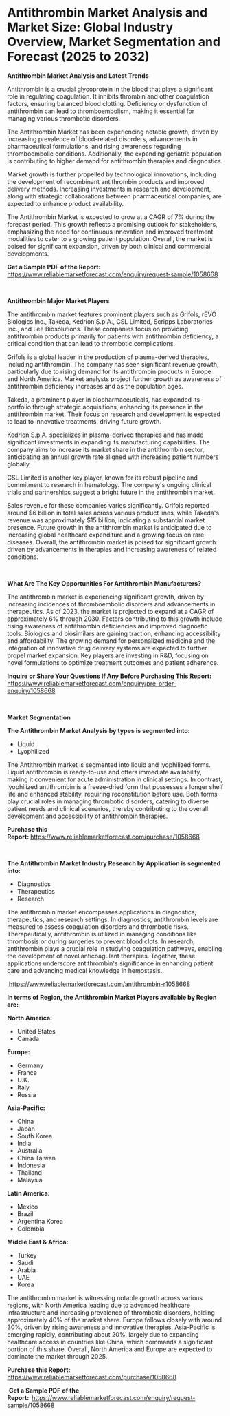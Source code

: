 <p><h1>Antithrombin Market Analysis and Market Size: Global Industry Overview, Market Segmentation and Forecast (2025 to 2032)</h1></p><p><strong>Antithrombin Market Analysis and Latest Trends</strong></p>
<p><p>Antithrombin is a crucial glycoprotein in the blood that plays a significant role in regulating coagulation. It inhibits thrombin and other coagulation factors, ensuring balanced blood clotting. Deficiency or dysfunction of antithrombin can lead to thromboembolism, making it essential for managing various thrombotic disorders. </p><p>The Antithrombin Market has been experiencing notable growth, driven by increasing prevalence of blood-related disorders, advancements in pharmaceutical formulations, and rising awareness regarding thromboembolic conditions. Additionally, the expanding geriatric population is contributing to higher demand for antithrombin therapies and diagnostics. </p><p>Market growth is further propelled by technological innovations, including the development of recombinant antithrombin products and improved delivery methods. Increasing investments in research and development, along with strategic collaborations between pharmaceutical companies, are expected to enhance product availability. </p><p>The Antithrombin Market is expected to grow at a CAGR of 7% during the forecast period. This growth reflects a promising outlook for stakeholders, emphasizing the need for continuous innovation and improved treatment modalities to cater to a growing patient population. Overall, the market is poised for significant expansion, driven by both clinical and commercial developments.</p></p>
<p><strong>Get a Sample PDF of the Report:&nbsp;</strong> <a href="https://www.reliablemarketforecast.com/enquiry/request-sample/1058668?utm_campaign=3041&utm_medium=2&utm_source=Github&utm_content=ia&utm_term=19042025&utm_id=antithrombin">https://www.reliablemarketforecast.com/enquiry/request-sample/1058668</a></p>
<p>&nbsp;</p>
<p><strong>Antithrombin Major Market Players</strong></p>
<p><p>The antithrombin market features prominent players such as Grifols, rEVO Biologics Inc., Takeda, Kedrion S.p.A., CSL Limited, Scripps Laboratories Inc., and Lee Biosolutions. These companies focus on providing antithrombin products primarily for patients with antithrombin deficiency, a critical condition that can lead to thrombotic complications.</p><p>Grifols is a global leader in the production of plasma-derived therapies, including antithrombin. The company has seen significant revenue growth, particularly due to rising demand for its antithrombin products in Europe and North America. Market analysts project further growth as awareness of antithrombin deficiency increases and as the population ages.</p><p>Takeda, a prominent player in biopharmaceuticals, has expanded its portfolio through strategic acquisitions, enhancing its presence in the antithrombin market. Their focus on research and development is expected to lead to innovative treatments, driving future growth.</p><p>Kedrion S.p.A. specializes in plasma-derived therapies and has made significant investments in expanding its manufacturing capabilities. The company aims to increase its market share in the antithrombin sector, anticipating an annual growth rate aligned with increasing patient numbers globally.</p><p>CSL Limited is another key player, known for its robust pipeline and commitment to research in hematology. The company's ongoing clinical trials and partnerships suggest a bright future in the antithrombin market.</p><p>Sales revenue for these companies varies significantly. Grifols reported around $6 billion in total sales across various product lines, while Takeda's revenue was approximately $15 billion, indicating a substantial market presence. Future growth in the antithrombin market is anticipated due to increasing global healthcare expenditure and a growing focus on rare diseases. Overall, the antithrombin market is poised for significant growth driven by advancements in therapies and increasing awareness of related conditions.</p></p>
<p>&nbsp;</p>
<p><strong>What Are The Key Opportunities For Antithrombin Manufacturers?</strong></p>
<p><p>The antithrombin market is experiencing significant growth, driven by increasing incidences of thromboembolic disorders and advancements in therapeutics. As of 2023, the market is projected to expand at a CAGR of approximately 6% through 2030. Factors contributing to this growth include rising awareness of antithrombin deficiencies and improved diagnostic tools. Biologics and biosimilars are gaining traction, enhancing accessibility and affordability. The growing demand for personalized medicine and the integration of innovative drug delivery systems are expected to further propel market expansion. Key players are investing in R&D, focusing on novel formulations to optimize treatment outcomes and patient adherence.</p></p>
<p><strong>Inquire or Share Your Questions If Any Before Purchasing This Report:</strong> <a href="https://www.reliablemarketforecast.com/enquiry/pre-order-enquiry/1058668?utm_campaign=3041&utm_medium=2&utm_source=Github&utm_content=ia&utm_term=19042025&utm_id=antithrombin">https://www.reliablemarketforecast.com/enquiry/pre-order-enquiry/1058668</a></p>
<p>&nbsp;</p>
<p><strong>Market Segmentation</strong></p>
<p><strong>The Antithrombin Market Analysis by types is segmented into:</strong></p>
<p><ul><li>Liquid</li><li>Lyophilized</li></ul></p>
<p><p>The Antithrombin market is segmented into liquid and lyophilized forms. Liquid antithrombin is ready-to-use and offers immediate availability, making it convenient for acute administration in clinical settings. In contrast, lyophilized antithrombin is a freeze-dried form that possesses a longer shelf life and enhanced stability, requiring reconstitution before use. Both forms play crucial roles in managing thrombotic disorders, catering to diverse patient needs and clinical scenarios, thereby contributing to the overall development and accessibility of antithrombin therapies.</p></p>
<p><strong>Purchase this Report:&nbsp;</strong><a href="https://www.reliablemarketforecast.com/purchase/1058668?utm_campaign=3041&utm_medium=2&utm_source=Github&utm_content=ia&utm_term=19042025&utm_id=antithrombin">https://www.reliablemarketforecast.com/purchase/1058668</a></p>
<p>&nbsp;</p>
<p><strong>The Antithrombin Market Industry Research by Application is segmented into:</strong></p>
<p><ul><li>Diagnostics</li><li>Therapeutics</li><li>Research</li></ul></p>
<p><p>The antithrombin market encompasses applications in diagnostics, therapeutics, and research settings. In diagnostics, antithrombin levels are measured to assess coagulation disorders and thrombotic risks. Therapeutically, antithrombin is utilized in managing conditions like thrombosis or during surgeries to prevent blood clots. In research, antithrombin plays a crucial role in studying coagulation pathways, enabling the development of novel anticoagulant therapies. Together, these applications underscore antithrombin's significance in enhancing patient care and advancing medical knowledge in hemostasis.</p></p>
<p><a href="https://www.reliablemarketforecast.com/antithrombin-r1058668?utm_campaign=3041&utm_medium=2&utm_source=Github&utm_content=ia&utm_term=19042025&utm_id=antithrombin">&nbsp;https://www.reliablemarketforecast.com/antithrombin-r1058668</a></p>
<p><strong>In terms of Region, the Antithrombin Market Players available by Region are:</strong></p>
<p>
    <p> <strong> North America: </strong>
        <ul>
            <li>United States</li>
            <li>Canada</li>
        </ul>
        </p> 
    <p> <strong> Europe: </strong>
        <ul>
            <li>Germany</li>
            <li>France</li>
            <li>U.K.</li>
            <li>Italy</li>
            <li>Russia</li>
        </ul>
        </p> 
    <p> <strong> Asia-Pacific: </strong>
        <ul>
            <li>China</li>
            <li>Japan</li>
            <li>South Korea</li>
            <li>India</li>
            <li>Australia</li>
            <li>China Taiwan</li>
            <li>Indonesia</li>
            <li>Thailand</li>
            <li>Malaysia</li>
        </ul>
        </p> 
    <p> <strong> Latin America: </strong>
        <ul>
            <li>Mexico</li>
            <li>Brazil</li>
            <li>Argentina Korea</li>
            <li>Colombia</li>
        </ul>
        </p> 
    <p> <strong> Middle East & Africa: </strong>
        <ul>
            <li>Turkey</li>
            <li>Saudi</li>
            <li>Arabia</li>
            <li>UAE</li>
            <li>Korea</li>
        </ul>
    </p>
    </p>
<p><p>The antithrombin market is witnessing notable growth across various regions, with North America leading due to advanced healthcare infrastructure and increasing prevalence of thrombotic disorders, holding approximately 40% of the market share. Europe follows closely with around 30%, driven by rising awareness and innovative therapies. Asia-Pacific is emerging rapidly, contributing about 20%, largely due to expanding healthcare access in countries like China, which commands a significant portion of this share. Overall, North America and Europe are expected to dominate the market through 2025.</p></p>
<p><strong>Purchase this Report: </strong><a href="https://www.reliablemarketforecast.com/purchase/1058668?utm_campaign=3041&utm_medium=2&utm_source=Github&utm_content=ia&utm_term=19042025&utm_id=antithrombin">https://www.reliablemarketforecast.com/purchase/1058668</a></p>
<p>&nbsp;<strong>Get a Sample PDF of the Report:&nbsp;&nbsp;</strong><a href="https://www.reliablemarketforecast.com/enquiry/request-sample/1058668?utm_campaign=3041&utm_medium=2&utm_source=Github&utm_content=ia&utm_term=19042025&utm_id=antithrombin">https://www.reliablemarketforecast.com/enquiry/request-sample/1058668</a></p>
<p><strong></strong></p>
<p><p></p><p></p><p></p></p>
